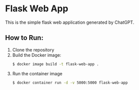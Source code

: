 # Flask Web App
This is the simple flask web application generated by ChatGPT.

## How to Run:
1. Clone the repository
2. Build the Docker image:
   ```bash
   $ docker image build -t flask-web-app .
   ```
3. Run the container image
    ```bash
    $ docker container run -d -v 5000:5000 flask-web-app
    ```
